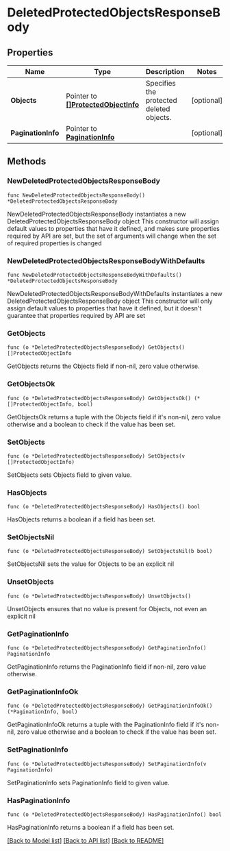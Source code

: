 # DeletedProtectedObjectsResponseBody

## Properties

Name | Type | Description | Notes
------------ | ------------- | ------------- | -------------
**Objects** | Pointer to [**[]ProtectedObjectInfo**](ProtectedObjectInfo.md) | Specifies the protected deleted objects. | [optional] 
**PaginationInfo** | Pointer to [**PaginationInfo**](PaginationInfo.md) |  | [optional] 

## Methods

### NewDeletedProtectedObjectsResponseBody

`func NewDeletedProtectedObjectsResponseBody() *DeletedProtectedObjectsResponseBody`

NewDeletedProtectedObjectsResponseBody instantiates a new DeletedProtectedObjectsResponseBody object
This constructor will assign default values to properties that have it defined,
and makes sure properties required by API are set, but the set of arguments
will change when the set of required properties is changed

### NewDeletedProtectedObjectsResponseBodyWithDefaults

`func NewDeletedProtectedObjectsResponseBodyWithDefaults() *DeletedProtectedObjectsResponseBody`

NewDeletedProtectedObjectsResponseBodyWithDefaults instantiates a new DeletedProtectedObjectsResponseBody object
This constructor will only assign default values to properties that have it defined,
but it doesn't guarantee that properties required by API are set

### GetObjects

`func (o *DeletedProtectedObjectsResponseBody) GetObjects() []ProtectedObjectInfo`

GetObjects returns the Objects field if non-nil, zero value otherwise.

### GetObjectsOk

`func (o *DeletedProtectedObjectsResponseBody) GetObjectsOk() (*[]ProtectedObjectInfo, bool)`

GetObjectsOk returns a tuple with the Objects field if it's non-nil, zero value otherwise
and a boolean to check if the value has been set.

### SetObjects

`func (o *DeletedProtectedObjectsResponseBody) SetObjects(v []ProtectedObjectInfo)`

SetObjects sets Objects field to given value.

### HasObjects

`func (o *DeletedProtectedObjectsResponseBody) HasObjects() bool`

HasObjects returns a boolean if a field has been set.

### SetObjectsNil

`func (o *DeletedProtectedObjectsResponseBody) SetObjectsNil(b bool)`

 SetObjectsNil sets the value for Objects to be an explicit nil

### UnsetObjects
`func (o *DeletedProtectedObjectsResponseBody) UnsetObjects()`

UnsetObjects ensures that no value is present for Objects, not even an explicit nil
### GetPaginationInfo

`func (o *DeletedProtectedObjectsResponseBody) GetPaginationInfo() PaginationInfo`

GetPaginationInfo returns the PaginationInfo field if non-nil, zero value otherwise.

### GetPaginationInfoOk

`func (o *DeletedProtectedObjectsResponseBody) GetPaginationInfoOk() (*PaginationInfo, bool)`

GetPaginationInfoOk returns a tuple with the PaginationInfo field if it's non-nil, zero value otherwise
and a boolean to check if the value has been set.

### SetPaginationInfo

`func (o *DeletedProtectedObjectsResponseBody) SetPaginationInfo(v PaginationInfo)`

SetPaginationInfo sets PaginationInfo field to given value.

### HasPaginationInfo

`func (o *DeletedProtectedObjectsResponseBody) HasPaginationInfo() bool`

HasPaginationInfo returns a boolean if a field has been set.


[[Back to Model list]](../README.md#documentation-for-models) [[Back to API list]](../README.md#documentation-for-api-endpoints) [[Back to README]](../README.md)


